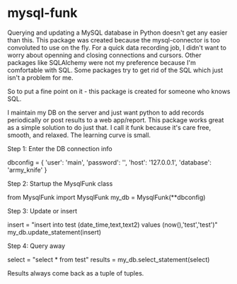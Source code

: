 # mysql-funk

Querying and updating a MySQL database in Python doesn't get any easier than this. This package was created because the mysql-connector is too convoluted to use on the fly. For a quick data recording job, I didn't want to worry about openning and closing connections and cursors. Other packages like SQLAlchemy were not my preference because I'm comfortable with SQL. Some packages try to get rid of the SQL which just isn't a problem for me.

So to put a fine point on it - this package is created for someone who knows SQL.

I maintain my DB on the server and just want python to add records periodically or post results to a web app/report. This package works great as a simple solution to do just that. I call it funk because it's care free, smooth, and relaxed. The learning curve is small.

Step 1: Enter the DB connection info

dbconfig = {
        'user': 'main',
        'password': '',
        'host': '127.0.0.1',
        'database': 'army_knife'
            }
            
Step 2: Startup the MysqlFunk class

from MysqlFunk import MysqlFunk
my_db = MysqlFunk(**dbconfig)

Step 3: Update or insert

insert = "insert into test (date_time,text,text2) values (now(),'test','test')"
my_db.update_statement(insert)

Step 4: Query away

select = "select * from test"
results = my_db.select_statement(select)

Results always come back as a tuple of tuples.
